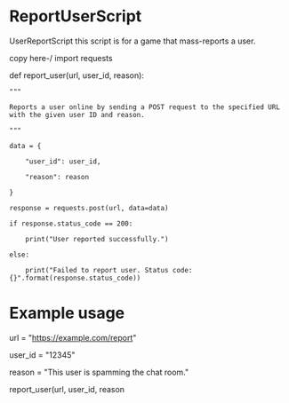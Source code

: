 # ReportUserScript
UserReportScript
this script is for a game that mass-reports a user.

copy here-/
import requests

def report_user(url, user_id, reason):

    """

    Reports a user online by sending a POST request to the specified URL with the given user ID and reason.

    """

    data = {

        "user_id": user_id,

        "reason": reason

    }

    response = requests.post(url, data=data)

    if response.status_code == 200:

        print("User reported successfully.")

    else:

        print("Failed to report user. Status code: {}".format(response.status_code))

# Example usage

url = "https://example.com/report"

user_id = "12345"

reason = "This user is spamming the chat room."

report_user(url, user_id, reason
